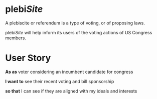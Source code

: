 # plebi*Site*

A plebiscite or referendum is a type of voting, or of proposing laws. 

plebi*Site* will help inform its users of the voting actions of US Congress members.

# User Story
 __As as__ voter considering an incumbent candidate for congress

__I want to__ see their recent voting and bill sponsorship

__so that__ I can see if they are aligned with my ideals and interests


